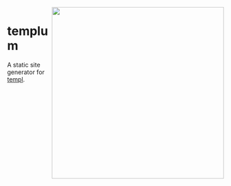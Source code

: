 <img src="templum.svg" width="400" height="400" align="right">

# templum

A static site generator for [templ](https://github.com/a-h/templ).
